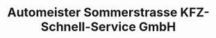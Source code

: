 ---
title: "Automeister Sommerstrasse KFZ-Schnell-Service GmbH"
url: /karlsruhe/automeister-sommerstrasse-kfz-schnell-service-gmbh/
shop: Autowerkstatt
---